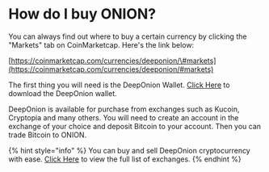 # How do I buy ONION?

You can always find out where to buy a certain currency by clicking the "Markets" tab on CoinMarketcap. Here's the link below:

[https://coinmarketcap.com/currencies/deeponion/\#markets](https://coinmarketcap.com/currencies/deeponion/#markets)  
  
The first thing you will need is the DeepOnion Wallet. [Click Here](https://deeponion.org/#download) to download the DeepOnion wallet.  
  
DeepOnion is available for purchase from exchanges such as Kucoin, Cryptopia and many others. You will need to create an account in the exchange of your choice and deposit Bitcoin to your account. Then you can trade Bitcoin to ONION.

{% hint style="info" %}
You can buy and sell DeepOnion cryptocurrency with ease. [Click Here](https://deeponion.org/#exchanges) to view the full list of exchanges.
{% endhint %}

